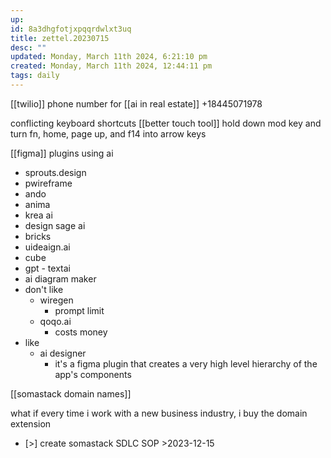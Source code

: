 ```yaml
---
up: 
id: 8a3dhgfotjxpqqrdwlxt3uq
title: zettel.20230715
desc: ""
updated: Monday, March 11th 2024, 6:21:10 pm
created: Monday, March 11th 2024, 12:44:11 pm
tags: daily
---
```

[[twilio]] phone number for [[ai in real estate]] +18445071978

conflicting keyboard shortcuts 
[[better touch tool]] 
	hold down mod key and turn fn, home, page up, and f14 into arrow keys 

[[figma]] plugins using ai
- sprouts.design
- pwireframe
- ando
- anima
- krea ai
- design sage ai 
- bricks
- uideaign.ai
- cube
- gpt - textai
- ai diagram maker
- don't like
	- wiregen
		- prompt limit
	- qoqo.ai 
		- costs money
- like
	- ai designer
		- it's a figma plugin that creates a very high level hierarchy of the app's components 

[[somastack domain names]]

what if every time i work with a new business industry, i buy the domain extension

- [>] create somastack SDLC SOP >2023-12-15